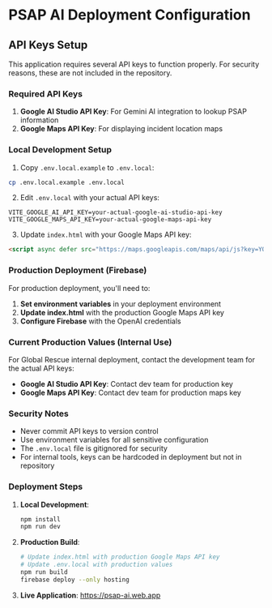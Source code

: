 # PSAP AI Deployment Configuration

## API Keys Setup

This application requires several API keys to function properly. For security reasons, these are not included in the repository.

### Required API Keys

1. **Google AI Studio API Key**: For Gemini AI integration to lookup PSAP information
2. **Google Maps API Key**: For displaying incident location maps

### Local Development Setup

1. Copy `.env.local.example` to `.env.local`:
```bash
cp .env.local.example .env.local
```

2. Edit `.env.local` with your actual API keys:
```env
VITE_GOOGLE_AI_API_KEY=your-actual-google-ai-studio-api-key
VITE_GOOGLE_MAPS_API_KEY=your-actual-google-maps-api-key
```

3. Update `index.html` with your Google Maps API key:
```html
<script async defer src="https://maps.googleapis.com/maps/api/js?key=YOUR_ACTUAL_GOOGLE_MAPS_API_KEY&libraries=geometry"></script>
```

### Production Deployment (Firebase)

For production deployment, you'll need to:

1. **Set environment variables** in your deployment environment
2. **Update index.html** with the production Google Maps API key
3. **Configure Firebase** with the OpenAI credentials

### Current Production Values (Internal Use)

For Global Rescue internal deployment, contact the development team for the actual API keys:

- **Google AI Studio API Key**: Contact dev team for production key
- **Google Maps API Key**: Contact dev team for production maps key

### Security Notes

- Never commit API keys to version control
- Use environment variables for all sensitive configuration
- The `.env.local` file is gitignored for security
- For internal tools, keys can be hardcoded in deployment but not in repository

### Deployment Steps

1. **Local Development**:
   ```bash
   npm install
   npm run dev
   ```

2. **Production Build**:
   ```bash
   # Update index.html with production Google Maps API key
   # Update .env.local with production values
   npm run build
   firebase deploy --only hosting
   ```

3. **Live Application**: https://psap-ai.web.app
